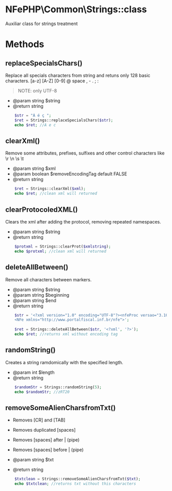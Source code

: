 # NFePHP\Common\Strings::class

Auxiliar class for strings treatment

# Methods

## replaceSpecialsChars()
Replace all specials characters from string and retuns only 128 basic characters. [a-z] [A-Z] [0-9] @ space , - . ; :

> NOTE: only UTF-8

- @param string $string
- @return  string 

```php
    $str = "Á é ç ";
    $ret = Strings::replaceSpecialsChars($str);
    echo $ret; //A e c
```
## clearXml()
Remove some attributes, prefixes, sulfixes and other control characters like \r \n \s \t

- @param string $xml
- @param boolean $removeEncodingTag default FALSE
- @return string

```php
    $ret = Strings::clearXml($xml);
    echo $ret; //clean xml will returned
```

## clearProtocoledXML()
Clears the xml after adding the protocol, removing repeated namespaces.

- @param string $string
- @return string

```php
    $protxml = Strings::clearProt($xmlstring);
    echo $protxml; //clean xml will returned
```

## deleteAllBetween()
Remove all characters between markers.

- @param string $string
- @param string $beginning
- @param string $end
- @return string

```php
    $str = '<?xml version="1.0" encoding="UTF-8"?><nfeProc versao="3.10" xmlns="http://www.portalfiscal.inf.br/nfe">
    <NFe xmlns="http://www.portalfiscal.inf.br/nfe">';
    
    $ret = Strings::deleteAllBetween($str, '<?xml', '?>');
    echo $ret; //returns xml without encoding tag
```

## randomString()
Creates a string ramdomically with the specified length.

- @param int $length
- @return string

```php
    $randomStr = Strings::randomString(5);
    echo $randomStr; //zRT20
```

## removeSomeAlienCharsfromTxt()
- Removes [CR] and [TAB]
- Removes duplicated [spaces]
- Removes [spaces] after | (pipe)
- Removes [spaces] before | (pipe)

- @param string $txt
- @return string

```php
    $txtclean = Strings::removeSomeAlienCharsfromTxt($txt);
    echo $txtclean; //returns txt without this characters  
```
